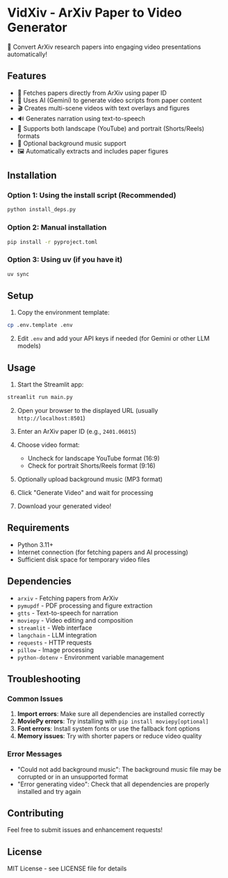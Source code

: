 # VidXiv - ArXiv Paper to Video Generator

🎥 Convert ArXiv research papers into engaging video presentations automatically!

## Features

- 📄 Fetches papers directly from ArXiv using paper ID
- 🤖 Uses AI (Gemini) to generate video scripts from paper content
- 🎬 Creates multi-scene videos with text overlays and figures
- 🔊 Generates narration using text-to-speech
- 📱 Supports both landscape (YouTube) and portrait (Shorts/Reels) formats
- 🎵 Optional background music support
- 🖼️ Automatically extracts and includes paper figures

## Installation

### Option 1: Using the install script (Recommended)
```bash
python install_deps.py
```

### Option 2: Manual installation
```bash
pip install -r pyproject.toml
```

### Option 3: Using uv (if you have it)
```bash
uv sync
```

## Setup

1. Copy the environment template:
```bash
cp .env.template .env
```

2. Edit `.env` and add your API keys if needed (for Gemini or other LLM models)

## Usage

1. Start the Streamlit app:
```bash
streamlit run main.py
```

2. Open your browser to the displayed URL (usually `http://localhost:8501`)

3. Enter an ArXiv paper ID (e.g., `2401.06015`)

4. Choose video format:
   - Uncheck for landscape YouTube format (16:9)
   - Check for portrait Shorts/Reels format (9:16)

5. Optionally upload background music (MP3 format)

6. Click "Generate Video" and wait for processing

7. Download your generated video!

## Requirements

- Python 3.11+
- Internet connection (for fetching papers and AI processing)
- Sufficient disk space for temporary video files

## Dependencies

- `arxiv` - Fetching papers from ArXiv
- `pymupdf` - PDF processing and figure extraction
- `gtts` - Text-to-speech for narration
- `moviepy` - Video editing and composition
- `streamlit` - Web interface
- `langchain` - LLM integration
- `requests` - HTTP requests
- `pillow` - Image processing
- `python-dotenv` - Environment variable management

## Troubleshooting

### Common Issues

1. **Import errors**: Make sure all dependencies are installed correctly
2. **MoviePy errors**: Try installing with `pip install moviepy[optional]`
3. **Font errors**: Install system fonts or use the fallback font options
4. **Memory issues**: Try with shorter papers or reduce video quality

### Error Messages

- "Could not add background music": The background music file may be corrupted or in an unsupported format
- "Error generating video": Check that all dependencies are properly installed and try again

## Contributing

Feel free to submit issues and enhancement requests!

## License

MIT License - see LICENSE file for details
